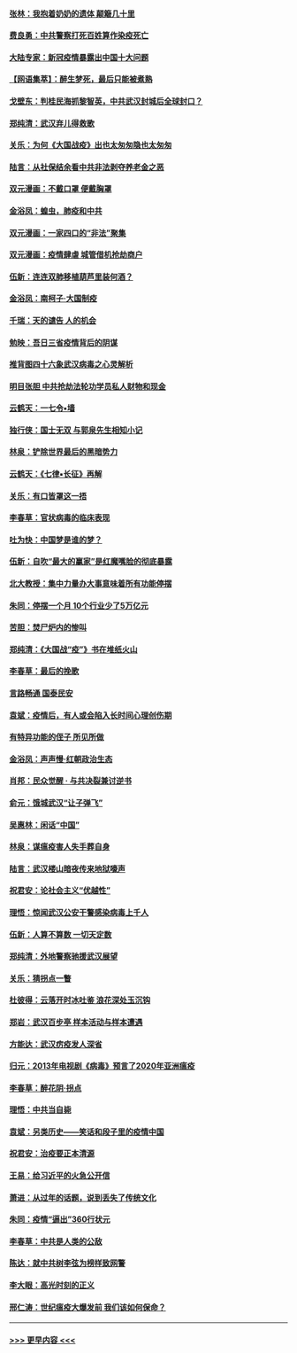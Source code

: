 #### [张林：我抱着奶奶的遗体 颠簸几十里](../pages/nsc993/n11920945.md?t=03070632) 
#### [费良勇：中共警察打死百姓算作染疫死亡](../pages/nsc993/n11919264.md?t=03070632) 
#### [大陆专家：新冠疫情暴露出中国十大问题](../pages/nsc993/n11919187.md?t=03070632) 
#### [【网语集萃】：醉生梦死，最后只能被煮熟](../pages/nsc993/n11918994.md?t=03070632) 
#### [戈壁东：判桂民海抓黎智英，中共武汉封城后全球封口？](../pages/nsc993/n11917982.md?t=03070632) 
#### [郑纯清：武汉弃儿得救歌](../pages/nsc993/n11917881.md?t=03070632) 
#### [关乐：为何《大国战疫》出也太匆匆隐也太匆匆](../pages/nsc993/n11917792.md?t=03070632) 
#### [陆言：从社保结余看中共非法剥夺养老金之恶](../pages/nsc993/n11917084.md?t=03070632) 
#### [双元漫画：不戴口罩 便戴胸罩](../pages/nsc993/n11916447.md?t=03070632) 
#### [金浴凤：蝗虫，肺疫和中共](../pages/nsc993/n11916904.md?t=03070632) 
#### [双元漫画：一家四口的“非法”聚集](../pages/nsc993/n11916378.md?t=03070632) 
#### [双元漫画：疫情肆虐 城管借机抢劫商户](../pages/nsc993/n11916310.md?t=03070632) 
#### [伍新：连连双肺移植葫芦里装何酒？](../pages/nsc993/n11913667.md?t=03070632) 
#### [金浴凤：南柯子·大国制疫](../pages/nsc993/n11913657.md?t=03070632) 
#### [千瑞：天的谴告  人的机会](../pages/nsc993/n11913309.md?t=03070632) 
#### [勉映：吾日三省疫情背后的阴谋](../pages/nsc993/n11913079.md?t=03070632) 
#### [推背图四十六象武汉病毒之心灵解析](../pages/nsc993/n11911761.md?t=03070632) 
#### [明目张胆 中共抢劫法轮功学员私人财物和现金](../pages/nsc993/n11910262.md?t=03070632) 
#### [云鹤天：一七令▪墙](../pages/nsc993/n11910627.md?t=03070632) 
#### [独行侠：国士无双 与郭泉先生相知小记](../pages/nsc993/n11910613.md?t=03070632) 
#### [林泉：铲除世界最后的黑暗势力](../pages/nsc993/n11909320.md?t=03070632) 
#### [云鹤天：《七律▪长征》再解](../pages/nsc993/n11909327.md?t=03070632) 
#### [关乐：有口皆罩这一捂](../pages/nsc993/n11908393.md?t=03070632) 
#### [李春草：官状病毒的临床表现](../pages/nsc993/n11908339.md?t=03070632) 
#### [吐为快：中国梦是谁的梦？](../pages/nsc993/n11906564.md?t=03070632) 
#### [伍新：自吹“最大的赢家”是红魔嘴脸的彻底暴露](../pages/nsc993/n11906407.md?t=03070632) 
#### [北大教授：集中力量办大事意味着所有功能停摆](../pages/nsc993/n11904800.md?t=03070632) 
#### [朱同：停摆一个月 10个行业少了5万亿元](../pages/nsc993/n11904498.md?t=03070632) 
#### [苦胆：焚尸炉内的惨叫](../pages/nsc993/n11904479.md?t=03070632) 
#### [郑纯清：《大国战“疫”》书在堆纸火山](../pages/nsc993/n11904450.md?t=03070632) 
#### [李春草：最后的挽歌](../pages/nsc993/n11904441.md?t=03070632) 
#### [言路畅通 国泰民安](../pages/nsc993/n11904222.md?t=03070632) 
#### [袁斌：疫情后，有人或会陷入长时间心理创伤期](../pages/nsc993/n11901514.md?t=03070632) 
#### [有特异功能的侄子 所见所做](../pages/nsc993/n11901154.md?t=03070632) 
#### [金浴凤：声声慢‧红朝政治生态](../pages/nsc993/n11899553.md?t=03070632) 
#### [肖邦：民众觉醒 · 与共决裂兼讨逆书](../pages/nsc993/n11898435.md?t=03070632) 
#### [俞元：饿城武汉“让子弹飞”](../pages/nsc993/n11898344.md?t=03070632) 
#### [吴惠林：闲话“中国”](../pages/nsc993/n11898182.md?t=03070632) 
#### [林泉：谋瘟疫害人失手葬自身](../pages/nsc993/n11897892.md?t=03070632) 
#### [陆言：武汉楼山暗夜传来地狱嚎声](../pages/nsc993/n11897033.md?t=03070632) 
#### [祝君安：论社会主义“优越性”](../pages/nsc993/n11897005.md?t=03070632) 
#### [理悟：惊闻武汉公安干警感染病毒上千人](../pages/nsc993/n11896947.md?t=03070632) 
#### [伍新：人算不算数 一切天定数](../pages/nsc993/n11893372.md?t=03070632) 
#### [郑纯清：外地警察驰援武汉展望](../pages/nsc993/n11893115.md?t=03070632) 
#### [关乐：猜拐点一瞥](../pages/nsc993/n11893020.md?t=03070632) 
#### [杜彼得：云落开时冰吐鉴 浪花深处玉沉钩](../pages/nsc993/n11892107.md?t=03070632) 
#### [郑岩：武汉百步亭 样本活动与样本遭遇](../pages/nsc993/n11892310.md?t=03070632) 
#### [方能达：武汉疠疫发人深省](../pages/nsc993/n11891376.md?t=03070632) 
#### [归元：2013年电视剧《病毒》预言了2020年亚洲瘟疫](../pages/nsc993/n11891126.md?t=03070632) 
#### [李春草：醉花阴·拐点](../pages/nsc993/n11890567.md?t=03070632) 
#### [理悟：中共当自毙](../pages/nsc993/n11890559.md?t=03070632) 
#### [袁斌：另类历史——笑话和段子里的疫情中国](../pages/nsc993/n11889243.md?t=03070632) 
#### [祝君安：治疫要正本清源](../pages/nsc993/n11889085.md?t=03070632) 
#### [王易：给习近平的火急公开信](../pages/nsc993/n11888225.md?t=03070632) 
#### [萧进：从过年的话题，说到丢失了传统文化](../pages/nsc993/n11887732.md?t=03070632) 
#### [朱同：疫情“逼出”360行状元](../pages/nsc993/n11887678.md?t=03070632) 
#### [李春草：中共是人类的公敌](../pages/nsc993/n11887656.md?t=03070632) 
#### [陈达：就中共树李弦为榜样致网警](../pages/nsc993/n11887625.md?t=03070632) 
#### [李大眼：高光时刻的正义](../pages/nsc993/n11887585.md?t=03070632) 
#### [邢仁涛：世纪瘟疫大爆发前 我们该如何保命？](../pages/nsc993/n11887535.md?t=03070632) 

----
#### [ >>> 更早内容 <<< ](../indexes/nsc993-earlier.md)
